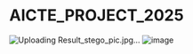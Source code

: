 # AICTE_PROJECT_2025
![Uploading Result_stego_pic.jpg…]()
![image](https://github.com/user-attachments/assets/633f7bb0-f184-4f19-a4d4-935a440568ec)
